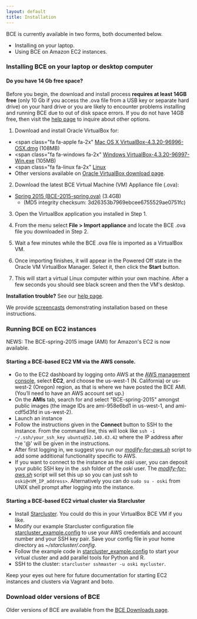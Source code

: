 ```yaml
---
layout: default
title: Installation
---
```


BCE is currently available in two forms, both documented below.

  - Installing on your laptop.
  - Using BCE on Amazon EC2 instances.


### Installing BCE on your laptop or desktop computer

#### Do you have 14 Gb free space?

Before you begin, the download and install process **requires at least 14GB free** (only 10 Gb if you access the .ova file from a USB key or separate hard drive) on your hard drive or you are likely to encounter problems installing and running BCE due to out of disk space errors. If you do not have 14GB free, then visit the [help page](help.html) to inquire about other options.

1) Download and install Oracle VirtualBox for:

  - <span class="fa fa-apple fa-2x"<span></span> [Mac OS X VirtualBox-4.3.20-96996-OSX.dmg](http://download.virtualbox.org/virtualbox/4.3.20/VirtualBox-4.3.20-96996-OSX.dmg) (108MB)
  - <span class="fa fa-windows fa-2x"<span></span> [Windows VirtualBox-4.3.20-96997-Win.exe](http://download.virtualbox.org/virtualbox/4.3.20/VirtualBox-4.3.20-96997-Win.exe) (105MB)
  - <span class="fa fa-linux fa-2x"<span></span> [Linux](https://www.virtualbox.org/wiki/Linux_Downloads)
  - Other versions available on [Oracle VirtualBox download page](https://www.virtualbox.org/wiki/Downloads).

2) Download the latest BCE Virtual Machine (VM) Appliance file (.ova):

  - [Spring 2015 (BCE-2015-spring.ova)](https://berkeley.box.com/s/2g9x9c3q7qwhb9e4trwc) (3.4GB)
    - (MD5 integrity checksum: 3d26353b7969ebcee6755529ae0751fc)

3) Open the VirtualBox application you installed in Step 1.

4) From the menu select **File > Import appliance** and locate the BCE .ova file you downloaded in Step 2.

5) Wait a few minutes while the BCE .ova file is imported as a VirtualBox VM.

6) Once importing finishes, it will appear in the Powered Off state in the Oracle VM VirtualBox Manager. Select it, then click the **Start** button.

7) This will start a virtual Linux computer within your own machine.
  After a few seconds you should see black screen and then the VM's
  desktop.

**Installation trouble?** See our [help page](help.html).

We provide [screencasts](screencasts.html) demonstrating installation based on these instructions.

### Running BCE on EC2 instances

NEWS: The BCE-spring-2015 image (AMI) for Amazon's EC2 is now available.

#### Starting a BCE-based EC2 VM via the AWS console.

  - Go to the EC2 dashboard by logging onto AWS at the [AWS management console](https://console.aws.amazon.com/?nc2=h_m_mc), select **EC2**, and choose the us-west-1 (N. California) or us-west-2 (Oregon) region, as that is where we have posted the BCE AMI. (You’ll need to have an AWS account set up.)
  - On the **AMIs** tab, search for and select "BCE-spring-2015" amongst public images (the image IDs are ami-958e6bd1 in us-west-1, and ami-cdf5d3fd in us-west-2).
  - Launch an instance
  - Follow the instructions given in the **Connect** button to SSH to the instance. From the command line, this will look like `ssh -i ~/.ssh/your_ssh_key ubuntu@52.140.43.42` where the IP address after the '@' will be given in the instructions. 
  - After first logging in, we suggest you run our [*modify-for-aws.sh*](downloads.html) script to add some additional functionality specific to AWS. 
  - If you want to connect to the instance as the *oski* user, you can deposit your public SSH key in the .ssh folder of the *oski* user. The [*modify-for-aws.sh*](downloads.html) script will set this up so you can just ssh to `oski@<VM_IP_address>`. Alternatively you can do ````sudo su - oski```` from UNIX shell prompt after logging into the instance.

#### Starting a BCE-based EC2 virtual cluster via Starcluster

  - Install [Starcluster](http://star.mit.edu/cluster/docs/latest/installation.html). You could do this in your VirtualBox BCE VM if you like.
  - Modify our example Starcluster configuration file [starcluster_example.config](https://raw.githubusercontent.com/ucberkeley/bce/dev/post-install/starcluster_example.config) to use your AWS credentials and account number and your SSH key pair. Save your config file in your home directory as *~/starcluster/.config*.
  - Follow the example code in [starcluster_example.config](https://raw.githubusercontent.com/ucberkeley/bce/dev/post-install/starcluster.sh) to start your virtual cluster and add parallel tools for Python and R.
  - SSH to the cluster: `starcluster sshmaster -u oski mycluster`.

Keep your eyes out here for future documentation for starting EC2 instances and clusters via Vagrant and boto.

### Download older versions of BCE

Older versions of BCE are available from the [BCE Downloads page](downloads.html).
